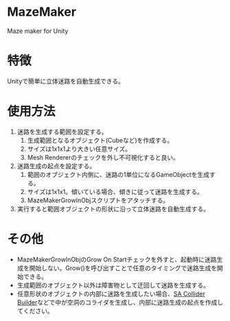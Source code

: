 # MazeMaker
Maze maker for Unity

# 特徴
Unityで簡単に立体迷路を自動生成できる。

# 使用方法
1. 迷路を生成する範囲を設定する。
    1. 生成範囲となるオブジェクト(Cubeなど)を作成する。
    1. サイズは1x1x1より大きい任意サイズ。
    1. Mesh Rendererのチェックを外し不可視化すると良い。
1. 迷路生成の起点を設定する。
    1. 範囲のオブジェクト内側に、迷路の1単位になるGameObjectを生成する。
    1. サイズは1x1x1。傾いている場合、傾きに従って迷路を生成する。
    1. MazeMakerGrowInObjスクリプトをアタッチする。
1. 実行すると範囲オブジェクトの形状に沿って立体迷路を自動生成する。

# その他
- MazeMakerGrowInObjのGrow On Startチェックを外すと、起動時に迷路生成を開始しない。Grow()を呼び出すことで任意のタイミングで迷路生成を開始できる。
- 生成範囲のオブジェクト以外は障害物として迂回して迷路を生成する。
- 任意形状のオブジェクトの内部に迷路を生成したい場合、[SA Collider Builder](https://www.assetstore.unity3d.com/jp/#!/content/15058)などで中が空洞のコライダを生成し、内部に迷路生成の起点を作成してください。
